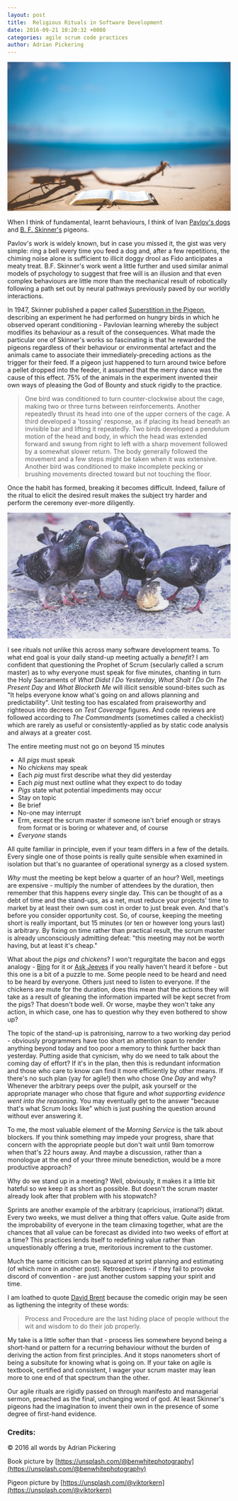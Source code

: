 ```yaml
---
layout: post
title:  Religious Rituals in Software Development
date: 2016-09-21 10:20:32 +0000
categories: agile scrum code practices
author: Adrian Pickering
---
```


![Book on the beach](/img/book.jpeg)

When I think of fundamental, learnt behaviours, I think of Ivan [Pavlov's dogs](http://www.simplypsychology.org/pavlov.html) and [B. F. Skinner's](http://en.wikipedia.org/wiki/B._F._Skinner) pigeons.


Pavlov's work is widely known, but in case you missed it, the gist was very simple: ring a bell every time you feed a dog and, after a few repetitions, the chiming noise alone is sufficient to illicit doggy drool as Fido anticipates a meaty treat. B.F. Skinner's work went a little further and used similar animal models of psychology to suggest that free will is an illusion and that even complex behaviours are little more than the mechanical result of robotically following a path set out by neural pathways previously paved by our worldly interactions.

In 1947, Skinner published a paper called [Superstition in the Pigeon](http://psychclassics.yorku.ca/Skinner/Pigeon/), describing an experiment he had performed on hungry birds in which he observed operant conditioning - Pavlovian learning whereby the subject modifies its behaviour as a result of the consequences. What made the particular one of Skinner's works so fascinating is that he rewarded the pigeons regardless of their behaviour or environmental artefact and the animals came to associate their immediately-preceding actions as the trigger for their feed. If a pigeon just happened to turn around twice before a pellet dropped into the feeder, it assumed that the merry dance was the cause of this effect. 75% of the animals in the experiment invented their own ways of pleasing the God of Bounty and stuck rigidly to the practice.


> One bird was conditioned to turn counter-clockwise about the cage, making two or three turns between reinforcements. Another repeatedly thrust its head into one of the upper corners of the cage. A third developed a 'tossing' response, as if placing its head beneath an invisible bar and lifting it repeatedly. Two birds developed a pendulum motion of the head and body, in which the head was extended forward and swung from right to left with a sharp movement followed by a somewhat slower return. The body generally followed the movement and a few steps might be taken when it was extensive. Another bird was conditioned to make incomplete pecking or brushing movements directed toward but not touching the floor.


Once the habit has formed, breaking it becomes difficult. Indeed, failure of the ritual to elicit the desired result makes the subject try harder and perform the ceremony ever-more diligently.

![Pigoens](/img/pigeon.jpeg)

I see rituals not unlike this across many software development teams. To what end goal is your daily stand-up meeting actually a _benefit_? I am confident that questioning the Prophet of Scrum (secularly called a scrum master) as to why everyone must speak for five minutes, chanting in turn the Holy Sacraments of _What Didst I Do Yesterday_, _What Shalt I Do On The Present Day_ and _What Blocketh Me_ will illicit sensible sound-bites such as "It helps everyone know what's going on and allows planning and predictability". Unit testing too has escalated from praiseworthy and righteous into decrees on _Test Coverage_ figures. And code reviews are followed according to _The Commandments_ (sometimes called a checklist) which are rarely as useful or consistently-applied as by static code analysis and always at a greater cost.

The entire meeting must not go on beyond 15 minutes
- All _pigs_ must speak
- No _chickens_ may speak
- Each _pig_ must first describe what they did yesterday
- Each _pig_ must next outline what they expect to do today
- _Pigs_ state what potential impediments may occur
- Stay on topic
- Be brief
- No-one may interrupt
- Erm, except the scrum master if someone isn't brief enough or strays from format or is boring or whatever
and, of course
- _Everyone_ stands


All quite familiar in principle, even if your team differs in a few of the details. Every single one of those points is really quite sensible when examined in isolation but that's no guarantee of operational synergy as a closed system.


_Why_ must the meeting be kept below a quarter of an hour? Well, meetings are expensive - multiply the number of attendees by the duration, then remember that this happens every single day. This can be thought of as a debt of time and the stand-ups, as a net, must reduce your projects' time to market by at least their own sum cost in order to just break even. And that's before you consider opportunity cost. So, of course, keeping the meeting short is really important, but 15 minutes (or ten or however long yours last) is arbitrary. By fixing on time rather than practical result, the scrum master is already unconsciously admitting defeat: "this meeting may not be worth having, but at least it's cheap."

What about the _pigs and chickens_? I won't regurgitate the bacon and eggs analogy - [Bing](http://www.bing.com/search?q=bacon+eggs+committed+contributing&go=Submit&qs=n&form=QBLH&pq=bacon+eggs+comm&sc=0-15&sp=-1&sk=&cvid=9402C02079504BFFB8F5CA559D6D00E0) for it or [Ask Jeeves](http://uk.ask.com/web?q=does+this+search+engine+really+still+exist%3F&qsrc=0&o=10181&l=dir&qo=homepageSearchBox) if you really haven't heard it before - but this one is a bit of a puzzle to me. Some people need to be heard and need to be heard by everyone. Others just need to listen to everyone. If the chickens are mute for the duration, does this mean that the actions they will take as a result of gleaning the information imparted will be kept secret from the pigs? That doesn't bode well. Or worse, maybe they won't take any action, in which case, one has to question why they even bothered to show up?


The topic of the stand-up is patronising, narrow to a two working day period - obviously programmers have too short an attention span to render anything beyond today and too poor a memory to think further back than yesterday. Putting aside that cynicism, why do we need to talk about the coming day of effort? If it's in the plan, then this is redundant information and those who care to know can find it more efficiently by other means. If there's no such plan (yay for agile!) then who chose _One Day_ and why? Whenever the arbitrary peeps over the pulpit, ask yourself or the appropriate manager who chose that figure and _what supporting evidence went into the reasoning_. You may eventually get to the answer "because that's what Scrum looks like" which is just pushing the question around without ever answering it.


To me, the most valuable element of the _Morning Service_ is the talk about blockers. If you think something may impede your progress, share that concern with the appropriate people but don't wait until 9am tomorrow when that's 22 hours away. And maybe a discussion, rather than a monologue at the end of your three minute benediction, would be a more productive approach?


Why do we stand up in a meeting? Well, obviously, it makes it a little bit hateful so we keep it as short as possible. But doesn't the scrum master already look after that problem with his stopwatch?


Sprints are another example of the arbitrary (capricious, irrational?) diktat. Every two weeks, we must deliver a thing that offers value. Quite aside from the improbability of everyone in the team climaxing together, what are the chances that all value can be forecast as divided into two weeks of effort at a time? This practices lends itself to redefining value rather than unquestionably offering a true, meritorious increment to the customer. 


Much the same criticism can be squared at sprint planning and estimating (of which more in another post). Retrospectives - if they fail to provoke discord of convention - are just another custom sapping your spirit and time.


I am loathed to quote [David Brent](http://www.imdb.com/title/tt0290978/quotes) because the comedic origin may be seen as ligthening the integrity of these words:

>Process and Procedure are the last hiding place of people without the wit and wisdom to do their job properly.


My take is a little softer than that - process lies somewhere beyond being a short-hand or pattern for a recurring behaviour without the burden of deriving the action from first principles. And it stops nanometers short of being a subsitute for knowing what is going on. If your take on agile is textbook, certified and consistent, I wager your scrum master may lean more to one end of that spectrum than the other.


Our agile rituals are rigidly passed on through manifesto and managerial sermon, preached as the final, unchanging word of god. At least Skinner's pigeons had the imagination to invent their own in the presence of some degree of first-hand evidence. 


### Credits:

&copy; 2016 all words by Adrian Pickering

Book picture by [https://unsplash.com/@benwhitephotography](https://unsplash.com/@benwhitephotography)

Pigeon picture by [https://unsplash.com/@viktorkern](https://unsplash.com/@viktorkern)